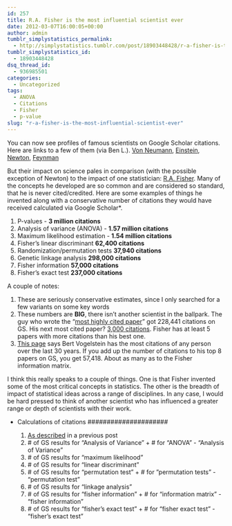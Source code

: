 ```yaml
---
id: 257
title: R.A. Fisher is the most influential scientist ever
date: 2012-03-07T16:00:05+00:00
author: admin
tumblr_simplystatistics_permalink:
  - http://simplystatistics.tumblr.com/post/18903448428/r-a-fisher-is-the-most-influential-scientist-ever
tumblr_simplystatistics_id:
  - 18903448428
dsq_thread_id:
  - 936985501
categories:
  - Uncategorized
tags:
  - ANOVA
  - Citations
  - Fisher
  - p-value
slug: "r-a-fisher-is-the-most-influential-scientist-ever"
---
```

You can now see profiles of famous scientists on Google Scholar citations. Here are links to a few of them (via Ben L.). <a href="http://scholar.google.com/citations?user=6kEXBa0AAAAJ&hl=en" target="_blank">Von Neumann</a>, <a href="http://scholar.google.com/citations?user=qc6CJjYAAAAJ&hl=en" target="_blank">Einstein</a>, <a href="http://scholar.google.com/citations?user=xJaxiEEAAAAJ&hl=en" target="_blank">Newton</a>, <a href="http://scholar.google.com/citations?user=B7vSqZsAAAAJ&hl=en" target="_blank">Feynman</a>

But their impact on science pales in comparison (with the possible exception of Newton) to the impact of one statistician: <a href="http://en.wikipedia.org/wiki/Ronald_Fisher" target="_blank">R.A. Fisher</a>. Many of the concepts he developed are so common and are considered so standard, that he is never cited/credited. Here are some examples of things he invented along with a conservative number of citations they would have received calculated via Google Scholar*. 

  1. P-values - **3 million citations**
  2. Analysis of variance (ANOVA) - **1.57 million citations**
  3. Maximum likelihood estimation - **1.54 million citations**
  4. Fisher&#8217;s linear discriminant **62,400 citations**
  5. Randomization/permutation tests **37,940 citations**
  6. Genetic linkage analysis **298,000 citations**
  7. Fisher information **57,000 citations**
  8. Fisher&#8217;s exact test **237,000 citations**

A couple of notes:

  1. These are seriously conservative estimates, since I only searched for a few variants on some key words
  2. These numbers are **BIG**, there isn&#8217;t another scientist in the ballpark. The guy who wrote the &#8220;<a href="http://www.jbc.org/content/280/28/e25.full" target="_blank">most highly cited paper</a>&#8221; got 228,441 citations on GS. His next most cited paper? <a href="http://scholar.google.com/citations?hl=en&user=YCS0XAcAAAAJ&oi=sra" target="_blank">3,000 citations</a>. Fisher has at least 5 papers with more citations than his best one. 
  3. <a href="http://archive.sciencewatch.com/sept-oct2003/sw_sept-oct2003_page2.htm" target="_blank">This page</a> says Bert Vogelstein has the most citations of any person over the last 30 years. If you add up the number of citations to his top 8 papers on GS, you get 57,418. About as many as to the Fisher information matrix. 

I think this really speaks to a couple of things. One is that Fisher invented some of the most critical concepts in statistics. The other is the breadth of impact of statistical ideas across a range of disciplines. In any case, I would be hard pressed to think of another scientist who has influenced a greater range or depth of scientists with their work. 

* Calculations of citations #####################

  1. <a href="http://simplystatistics.tumblr.com/post/15402808730/p-values-and-hypothesis-testing-get-a-bad-rap-but-we" target="_blank">As described</a> in a previous post
  2. \# of GS results for &#8220;Analysis of Variance&#8221; + # for &#8220;ANOVA&#8221; - &#8220;Analysis of Variance&#8221;
  3. \# of GS results for &#8220;maximum likelihood&#8221;
  4. \# of GS results for &#8220;linear discriminant&#8221;
  5. \# of GS results for &#8220;permutation test&#8221; + # for &#8221;permutation tests&#8221; - &#8220;permutation test&#8221;
  6. \# of GS results for &#8220;linkage analysis&#8221;
  7. \# of GS results for &#8220;fisher information&#8221; + # for &#8220;information matrix&#8221; - &#8220;fisher information&#8221;
  8. \# of GS results for &#8220;fisher&#8217;s exact test&#8221; + # for &#8220;fisher exact test&#8221; - &#8220;fisher&#8217;s exact test&#8221;
